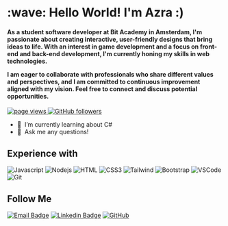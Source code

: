 <h1 align="left" id="macropower-title">:wave: Hello World! I'm Azra :)</h1>
<h4 align="left" align-self="center">As a student software developer at Bit Academy in Amsterdam, I'm passionate about creating interactive, user-friendly designs that bring ideas to life. With an interest in game development and a focus on front-end and back-end development, I'm currently honing my skills in web technologies.

I am eager to collaborate with professionals who share different values and perspectives, and I am committed to continuous improvement aligned with my vision. Feel free to connect and discuss potential opportunities.</h4>

<p align="left">
  <a href="https://github.com/MacroPower/MacroPower">
    <img src="https://komarev.com/ghpvc/?username=Azraatnr" alt="page views" />
  </a>

  <a href="https://github.com/MacroPower?tab=followers">
    <img alt="GitHub followers" src="https://img.shields.io/github/followers/Azraatnr?style=flat&logo=github">
  </a>
 
</p>

- :seedling: &nbsp;I’m currently learning about C#
- :speech_balloon: &nbsp;Ask me any questions!


## Experience with

![Javascript](https://img.shields.io/badge/Javascript-F0DB4F?style=for-the-badge&labelColor=black&logo=javascript&logoColor=F0DB4F)
![Nodejs](https://img.shields.io/badge/Nodejs-3C873A?style=for-the-badge&labelColor=black&logo=node.js&logoColor=3C873A)
![HTML](https://img.shields.io/badge/HTML5-E34F26?style=for-the-badge&logo=html5&logoColor=white)
![CSS3](https://img.shields.io/badge/CSS3-1572B6?style=for-the-badge&logo=css3&logoColor=white)
![Tailwind](https://img.shields.io/badge/Tailwind_CSS-092749?style=for-the-badge&logo=tailwindcss&logoColor=06B6D4&labelColor=000000)
![Bootstrap](https://img.shields.io/badge/Bootstrap-563D7C?style=for-the-badge&logo=bootstrap&logoColor=white)
![VSCode](https://img.shields.io/badge/Visual_Studio-0078d7?style=for-the-badge&logo=visual%20studio&logoColor=white)
![Git](https://img.shields.io/badge/Git-F05032?style=for-the-badge&logo=git&logoColor=white)


## Follow Me

[![Email Badge](https://img.shields.io/badge/-2171662@talnet.nl-c14438?style=flat-square&logo=Gmail&logoColor=white)](mailto:2171662@talnet.nl)
[![Linkedin Badge](https://img.shields.io/badge/-azraatnr-blue?style=flat-square&logo=Linkedin&logoColor=white&link=https://www.linkedin.com/in/azra-tuncer-022b70237)](https://www.linkedin.com/in/azra-tuncer-022b70237)
[![GitHub](https://img.shields.io/badge/-GitHub-181717?style=flat-square&logo=github&logoColor=white)](https://github.com/Azraatnr)


